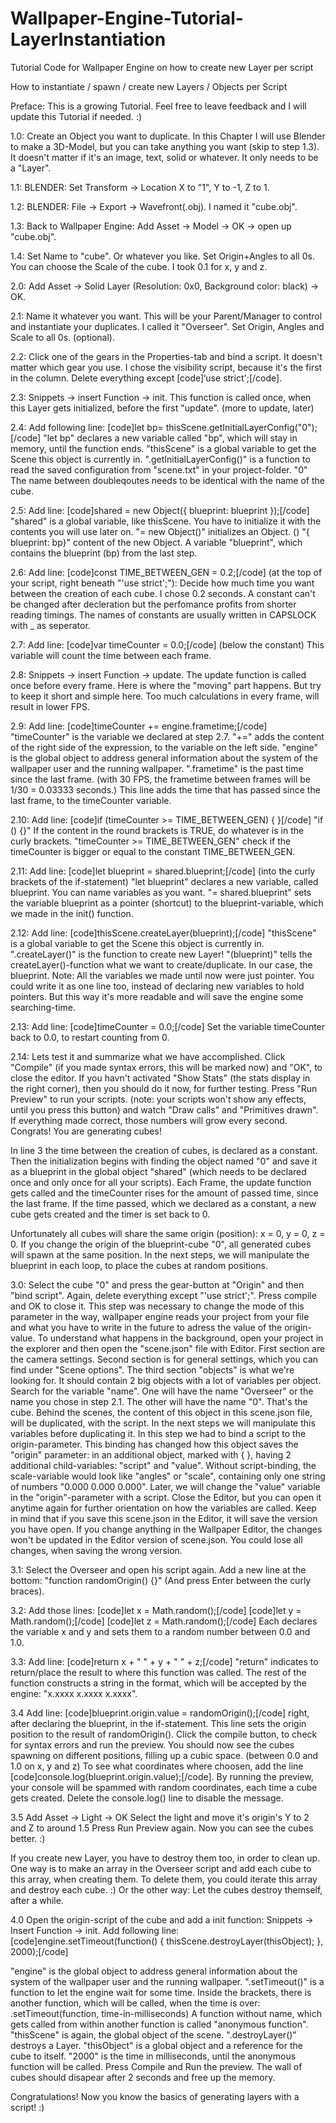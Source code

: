 # Wallpaper-Engine-Tutorial-LayerInstantiation
Tutorial Code for Wallpaper Engine on how to create new Layer per script

How to instantiate / spawn / create new Layers / Objects per Script

Preface: This is a growing Tutorial. Feel free to leave feedback and I will update this Tutorial if needed. :)

1.0: Create an Object you want to duplicate. In this Chapter I will use Blender to make a 3D-Model, but you can take anything you want (skip to step 1.3). It doesn't matter if it's an image, text, solid or whatever. It only needs to be a "Layer".

1.1: BLENDER: Set Transform -> Location X to "1", Y to -1, Z to 1.

1.2: BLENDER: File -> Export -> Wavefront(.obj). I named it "cube.obj".

1.3: Back to Wallpaper Engine: Add Asset -> Model -> OK -> open up "cube.obj".

1.4: Set Name to "cube". Or whatever you like. 
Set Origin+Angles to all 0s. You can choose the Scale of the cube. 
I took 0.1 for x, y and z.

2.0: Add Asset -> Solid Layer (Resolution: 0x0, Background color: black) -> OK.

2.1: Name it whatever you want. 
This will be your Parent/Manager to control and instantiate your duplicates. 
I called it "Overseer". Set Origin, Angles and Scale to all 0s. (optional).

2.2: Click one of the gears in the Properties-tab and bind a script. 
It doesn't matter which gear you use. 
I chose the visibility script, because it's the first in the column. 
Delete everything except
[code]‘use strict';[/code].

2.3: Snippets -> insert Function -> init. 
This function is called once, when this Layer gets initialized, before the first "update". (more to update, later)

2.4: Add following line: [code]let bp= thisScene.getInitialLayerConfig("0");[/code]
"let bp" declares a new variable called "bp", which will stay in memory, until the function ends. 
"thisScene" is a global variable to get the Scene this object is currently in.
".getInitialLayerConfig()" is a function to read the saved configuration from "scene.txt" in your project-folder.
"0" The name between doubleqoutes needs to be identical with the name of the cube.

2.5: Add line: [code]shared = new Object({ blueprint: blueprint });[/code]
"shared" is a global variable, like thisScene. You have to initialize it with the contents you will use later on.
"= new Object()" initializes an Object. ()
"{ blueprint: bp}" content of the new Object. A variable "blueprint", which contains the blueprint (bp) from the last step.

2.6: Add line: [code]const TIME_BETWEEN_GEN = 0.2;[/code] 
(at the top of your script, right beneath "'use strict';"): 
Decide how much time you want between the creation of each cube. I chose 0.2 seconds. 
A constant can't be changed after decleration but the perfomance profits from shorter reading timings. The names of constants are usually written in CAPSLOCK with _ as seperator.

2.7: Add line: [code]var timeCounter = 0.0;[/code] 
(below the constant)
This variable will count the time between each frame.

2.8: Snippets -> insert Function -> update.
The update function is called once before every frame. Here is where the "moving" part happens.
But try to keep it short and simple here. Too much calculations in every frame, will result in lower FPS.

2.9: Add line: [code]timeCounter += engine.frametime;[/code]
"timeCounter" is the variable we declared at step 2.7.
"+=" adds the content of the right side of the expression, to the variable on the left side.
"engine" is the global object to address general information about the system of the wallpaper user and the running wallpaper.
".frametime" is the past time since the last frame. (with 30 FPS, the frametime between frames will be 1/30 = 0.03333 seconds.)
This line adds the time that has passed since the last frame, to the timeCounter variable.

2.10: Add line: [code]if (timeCounter >= TIME_BETWEEN_GEN) { }[/code]
"if () {}" If the content in the round brackets is TRUE, do whatever is in the curly brackets.
"timeCounter >= TIME_BETWEEN_GEN" check if the timeCounter is bigger or equal to the constant TIME_BETWEEN_GEN.
	
2.11: Add line: [code]let blueprint = shared.blueprint;[/code] (into the curly brackets of the if-statement)
"let blueprint" declares a new variable, called blueprint. You can name variables as you want.
"= shared.blueprint" sets the variable blueprint as a pointer (shortcut) to the blueprint-variable, which we made in the init() function. 

2.12: Add line: [code]thisScene.createLayer(blueprint);[/code]
"thisScene" is a global variable to get the Scene this object is currently in.
".createLayer()" is the function to create new Layer!
"(blueprint)" tells the createLayer()-function what we want to create/duplicate. In our case, the blueprint.
Note: All the variables we made until now were just pointer. You could write it as one line too, instead of declaring new variables to hold pointers. But this way it's more readable and will save the engine some searching-time.

2.13: Add line: [code]timeCounter = 0.0;[/code] 
Set the variable timeCounter back to 0.0, to restart counting from 0.

2.14: Lets test it and summarize what we have accomplished. Click "Compile" (if you made syntax errors, this will be marked now) and "OK", to close the editor. If you havn't activated "Show Stats" (the stats display in the right corner), then you should do it now, for further testing.
Press "Run Preview" to run your scripts. (note: your scripts won't show any effects, until you press this button) and watch "Draw calls" and "Primitives drawn".
If everything made correct, those numbers will grow every second.
Congrats! You are generating cubes! 
	
In line 3 the time between the creation of cubes, is declared as a constant. 
Then the initialization begins with finding the object named "0" and save it as a blueprint in the global object "shared" (which needs to be declared once and only once for all your scripts).
Each Frame, the update function gets called and the timeCounter rises for the amount of passed time, since the last frame.
If the time passed, which we declared as a constant, a new cube gets created and the timer is set back to 0.
	
Unfortunately all cubes will share the same origin (position): x = 0, y = 0, z = 0.
If you change the origin of the blueprint-cube "0", all generated cubes will spawn at the same position.
In the next steps, we will manipulate the blueprint in each loop, to place the cubes at random positions.

3.0: Select the cube "0" and press the gear-button at "Origin" and then "bind script". Again, delete everything except "'use strict';". Press compile and OK to close it.
This step was necessary to change the mode of this parameter in the way, wallpaper engine reads your project from your file and what you have to write in the future to adress the value of the origin-value.
To understand what happens in the background, open your project in the explorer and then open the "scene.json" file with Editor.
First section are the camera settings. Second section is for general settings, which you can find under "Scene options".
The third section "objects" is what we're looking for. It should contain 2 big objects with a lot of variables per object.
Search for the variable "name". One will have the name "Overseer" or the name you chose in step 2.1. The other will have the name "0". That's the cube.
Behind the scenes, the content of this object in this scene.json file, will be duplicated, with the script.
In the next steps we will manipulate this variables before duplicating it.
In this step we had to bind a script to the origin-parameter. 
This binding has changed how this object saves the "origin" parameter: in an additional object, marked with { }, having 2 additional child-variables: "script" and "value". 
Without script-binding, the scale-variable would look like "angles" or "scale", containing only one string of numbers "0.000 0.000 0.000".
Later, we will change the "value" variable in the "origin"-parameter with a script.	
Close the Editor, but you can open it anytime again for further orientation on how the variables are called.
Keep in mind that if you save this scene.json in the Editor, it will save the version you have open. 
If you change anything in the Wallpaper Editor, the changes won't be updated in the Editor version of scene.json. You could lose all changes, when saving the wrong version. 


3.1: Select the Overseer and open his script again. Add a new line at the bottom: "function randomOrigin() {}" (And press Enter between the curly braces).

3.2: Add those lines: [code]let x = Math.random();[/code]  [code]let y = Math.random();[/code]  [code]let z = Math.random();[/code]
Each declares the variable x and y and sets them to a random number between 0.0 and 1.0.

3.3: Add line: [code]return  x + " " + y + " " + z;[/code]
"return" indicates to return/place the result to where this function was called.
The rest of the function constructs a string in the format, which will be accepted by the engine: "x.xxxx x.xxxx x.xxxx".

3.4 Add line: [code]blueprint.origin.value = randomOrigin();[/code] right, after declaring the blueprint, in the if-statement.
This line sets the origin position to the result of randomOrigin(). 
Click the compile button, to check for syntax errors and run the preview.
You should now see the cubes spawning on different positions, filling up a cubic space. (between 0.0 and 1.0 on x, y and z)
To see what coordinates where choosen, add the line [code]console.log(blueprint.origin.value);[/code].
By running the preview, your console will be spammed with random coordinates, each time a cube gets created.
Delete the console.log() line to disable the message.

3.5 Add Asset -> Light -> OK
Select the light and move it's origin's Y to 2 and Z to around 1.5
Press Run Preview again. Now you can see the cubes better. :)

If you create new Layer, you have to destroy them too, in order to clean up. One way is to make an array in the Overseer script and add each cube to this array, when creating them. To delete them, you could iterate this array and destroy each cube. :)
Or the other way: Let the cubes destroy themself, after a while.

4.0 Open the origin-script of the cube and add a init function: Snippets -> Insert Function -> init.
Add following line:
[code]engine.setTimeout(function() { thisScene.destroyLayer(thisObject); }, 2000);[/code]

"engine" is the global object to address general information about the system of the wallpaper user and the running wallpaper.
".setTimeout()" is a function to let the engine wait for some time. Inside the brackets, there is another function, which will be called, when the time is over: .setTimeout(function, time-in-milliseconds)
A function without name, which gets called from within another function is called "anonymous function".
"thisScene" is again, the global object of the scene.
".destroyLayer()" destroys a Layer.
"thisObject" is a global object and a reference for the cube to itself.
"2000" is the time in milliseconds, until the anonymous function will be called.
Press Compile and Run the preview.
The wall of cubes should disapear after 2 seconds and free up the memory.

Congratulations! Now you know the basics of generating layers with a script! :)













